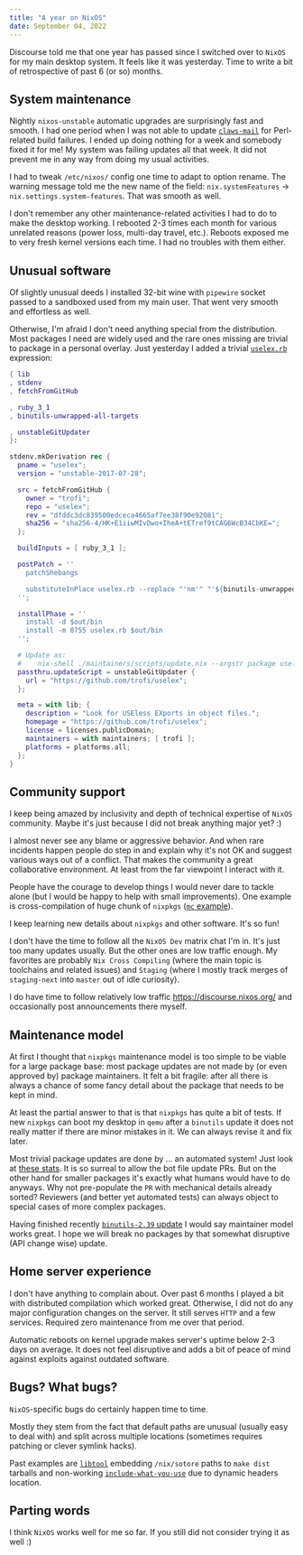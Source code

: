 ```yaml
---
title: "A year on NixOS"
date: September 04, 2022
---
```


Discourse told me that one year has passed since I switched over to
`NixOS` for my main desktop system. It feels like it was yesterday.
Time to write a bit of retrospective of past 6 (or so) months.

## System maintenance

Nightly `nixos-unstable` automatic upgrades are surprisingly fast and
smooth. I had one period when I was not able to update
[`claws-mail`](https://github.com/NixOS/nixpkgs/pull/185988)
for Perl-related build failures. I ended up doing nothing for a week and
somebody fixed it for me! My system was failing updates all that week.
It did not prevent me in any way from doing my usual activities.

I had to tweak `/etc/nixos/` config one time to adapt to option rename.
The warning message told me the new name of the field: `nix.systemFeatures`
-> `nix.settings.system-features`. That was smooth as well.

I don't remember any other maintenance-related activities I had to do
to make the desktop working. I rebooted 2-3 times each month for
various unrelated reasons (power loss, multi-day travel, etc.). Reboots
exposed me to very fresh kernel versions each time. I had no troubles
with them either.

## Unusual software

Of slightly unusual deeds I installed 32-bit wine with `pipewire` socket
passed to a sandboxed used from my main user. That went very smooth and
effortless as well.

Otherwise, I'm afraid I don't need anything special from the
distribution. Most packages I need are widely used and the rare ones
missing are trivial to package in a personal overlay. Just yesterday
I added a trivial [`uselex.rb`](https://github.com/trofi/uselex) expression:

```nix
{ lib
, stdenv
, fetchFromGitHub

, ruby_3_1
, binutils-unwrapped-all-targets

, unstableGitUpdater
}:

stdenv.mkDerivation rec {
  pname = "uselex";
  version = "unstable-2017-07-28";

  src = fetchFromGitHub {
    owner = "trofi";
    repo = "uselex";
    rev = "dfddc3dc839500edceca4665af7ee38f90e92081";
    sha256 = "sha256-4/HK+E1iiwMIvDwo+IheA+tETref9tCAG6WcB34CbKE=";
  };

  buildInputs = [ ruby_3_1 ];

  postPatch = ''
    patchShebangs

    substituteInPlace uselex.rb --replace "'nm'" "'${binutils-unwrapped-all-targets}/bin/nm'"
  '';

  installPhase = ''
    install -d $out/bin
    install -m 0755 uselex.rb $out/bin
  '';

  # Update as:
  #    nix-shell ./maintainers/scripts/update.nix --argstr package uselex --arg include-overlays true
  passthru.updateScript = unstableGitUpdater {
    url = "https://github.com/trofi/uselex";
  };

  meta = with lib; {
    description = "Look for USEless EXports in object files.";
    homepage = "https://github.com/trofi/uselex";
    license = licenses.publicDomain;
    maintainers = with maintainers; [ trofi ];
    platforms = platforms.all;
  };
}
```

## Community support

I keep being amazed by inclusivity and depth of technical expertise of
`NixOS` community. Maybe it's just because I did not break anything
major yet? :)

I almost never see any blame or aggressive behavior. And when rare
incidents happen people do step in and explain why it's not OK and
suggest various ways out of a conflict. That makes the community a great
collaborative environment. At least from the far viewpoint I interact
with it.

People have the courage to develop things I would never dare
to tackle alone (but I would be happy to help with small improvements).
One example is cross-compilation of huge chunk of `nixpkgs`
([`mc` example](https://github.com/MidnightCommander/mc/commit/6b67d231a2f447cf5f33180c618c2a67849e6d15)).

I keep learning new details about `nixpkgs` and other software. It's
so fun!

I don't have the time to follow all the `NixOS Dev` matrix chat I'm
in. It's just too many updates usually. But the other ones are low
traffic enough. My favorites are probably `Nix Cross Compiling`
(where the main topic is toolchains and related issues) and `Staging`
(where I mostly track merges of `staging-next` into `master` out of
idle curiosity).

I do have time to follow relatively low traffic
<https://discourse.nixos.org/> and occasionally post announcements there
myself.

## Maintenance model

At first I thought that `nixpkgs` maintenance model is too simple to be
viable for a large package base: most package updates are not made by
(or even approved by) package maintainers. It felt a bit fragile: after
all there is always a chance of some fancy detail about the package that
needs to be kept in mind.

At least the partial answer to that is that `nixpkgs` has quite a bit of
tests. If new `nixpkgs` can boot my desktop in `qemu` after a `binutils`
update it does not really matter if there are minor mistakes in it. We
can always revise it and fix later.

Most trivial package updates are done by ... an automated system! Just
look at [these stats](https://github.com/NixOS/nixpkgs/graphs/contributors).
It is so surreal to allow the bot file update PRs. But on the other hand
for smaller packages it's exactly what humans would have to do anyways.
Why not pre-populate the `PR` with mechanical details already sorted?
Reviewers (and better yet automated tests) can always object to special
cases of more complex packages.

Having finished recently [`binutils-2.39` update](https://github.com/NixOS/nixpkgs/pull/185297)
I would say maintainer model works great. I hope we will break no packages
by that somewhat disruptive (API change wise) update.

## Home server experience

I don't have anything to complain about. Over past 6 months I played a
bit with distributed compilation which worked great. Otherwise, I did not
do any major configuration changes on the server. It still serves `HTTP`
and a few services. Required zero maintenance from me over that period.

Automatic reboots on kernel upgrade makes server's uptime below 2-3 days
on average. It does not feel disruptive and adds a bit of peace of mind
against exploits against outdated software.

## Bugs? What bugs?

`NixOS`-specific bugs do certainly happen time to time.

Mostly they stem from the fact that default paths are unusual (usually
easy to deal with) and split across multiple locations (sometimes
requires patching or clever symlink hacks).

Past examples are [`libtool`](https://github.com/NixOS/nixpkgs/pull/187694)
embedding `/nix/sotore` paths to `make dist` tarballs and non-working
[`include-what-you-use`](https://github.com/NixOS/nixpkgs/issues/189753) due
to dynamic headers location.

## Parting words

I think `NixOS` works well for me so far. If you still did not consider
trying it as well :)
